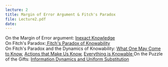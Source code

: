 ```yaml
---
lecture: 2
title: Margin of Error Argument & Fitch's Paradox
file: Lecture2.pdf
date:
---
```


On the Margin of Error argument: [ Inexact
Knowledge](http://www.jstor.org/stable/2254332)  
On Fitch's Paradox:[ Fitch's Paradox of
Knowability](http://plato.stanford.edu/entries/fitch-paradox/)  
On Fitch's Paradox and the Dynamics of Knowability: [What One May Come to
Know](http://www.illc.uva.nl/lgc/translation/papers/WhatOne.pdf), [Actions
that Make Us Know](http://dare.uva.nl/document/45522), [ Everything is
Knowable
](http://cgi.csc.liv.ac.uk/~wiebe/pubs/Documents/theo_1119_published%20article.pdf)
On the Puzzle of the Gifts: [Information Dynamics and Uniform
Substitution](https://philosophy.berkeley.edu/file/836/Uniform_Substitution.pdf)

